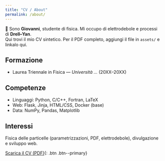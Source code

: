 ```yaml
---
title: "CV / About"
permalink: /about/
---
```


👋 Sono **Giovanni**, studente di fisica. Mi occupo di elettrodebole e processi di **Drell–Yan**.  
Qui trovi il mio CV sintetico. Per il PDF completo, aggiungi il file in `assets/` e linkalo qui.

## Formazione
- Laurea Triennale in Fisica — *Università ...* (20XX–20XX)

## Competenze
- Linguaggi: Python, C/C++, Fortran, LaTeX
- Web: Flask, Jinja, HTML/CSS, Docker (base)
- Data: NumPy, Pandas, Matplotlib

## Interessi
Fisica delle particelle (parametrizzazioni, PDF, elettrodebole), divulgazione e sviluppo web.

[Scarica il CV (PDF)](/assets/CV_Giovanni.pdf){: .btn .btn--primary}
